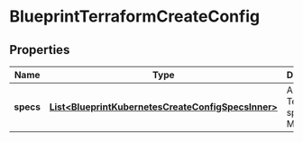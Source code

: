 

# BlueprintTerraformCreateConfig


## Properties

| Name | Type | Description | Notes |
|------------ | ------------- | ------------- | -------------|
|**specs** | [**List&lt;BlueprintKubernetesCreateConfigSpecsInner&gt;**](BlueprintKubernetesCreateConfigSpecsInner.md) | Array of Terraform specs in Morpheus |  [optional] |



